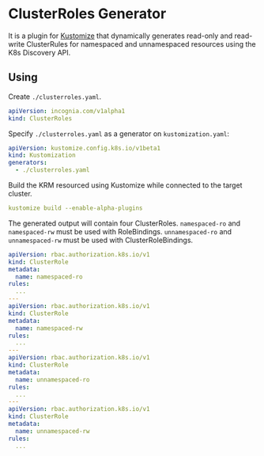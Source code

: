 # ClusterRoles Generator

It is a plugin for [Kustomize](https://github.com/kubernetes-sigs/kustomize) that dynamically generates read-only and
read-write ClusterRules for namespaced and unnamespaced resources using the K8s Discovery API.

## Using

Create `./clusterroles.yaml`.

```yaml
apiVersion: incognia.com/v1alpha1
kind: ClusterRoles
```

Specify `./clusterroles.yaml` as a generator on `kustomization.yaml`:

```yaml
apiVersion: kustomize.config.k8s.io/v1beta1
kind: Kustomization
generators:
  - ./clusterroles.yaml
```

Build the KRM resourced using Kustomize while connected to the target cluster.

```yaml
kustomize build --enable-alpha-plugins
```

The generated output will contain four ClusterRoles. `namespaced-ro` and `namespaced-rw` must be used with RoleBindings.
`unnamespaced-ro` and `unnamespaced-rw` must be used with ClusterRoleBindings.

```yaml
apiVersion: rbac.authorization.k8s.io/v1
kind: ClusterRole
metadata:
  name: namespaced-ro
rules:
  ...
---
apiVersion: rbac.authorization.k8s.io/v1
kind: ClusterRole
metadata:
  name: namespaced-rw
rules:
  ...
---
apiVersion: rbac.authorization.k8s.io/v1
kind: ClusterRole
metadata:
  name: unnamespaced-ro
rules:
  ...
---
apiVersion: rbac.authorization.k8s.io/v1
kind: ClusterRole
metadata:
  name: unnamespaced-rw
rules:
  ...
```
